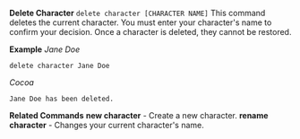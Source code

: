 **Delete Character**
`delete character [CHARACTER NAME]`
This command deletes the current character. You must enter your character's name to confirm your decision. Once a character is deleted, they cannot be restored.

__Example__
*Jane Doe*
```
delete character Jane Doe
```
*Cocoa*
```
Jane Doe has been deleted.
```
__Related Commands__
**new character** - Create a new character.
**rename character** - Changes your current character's name.
